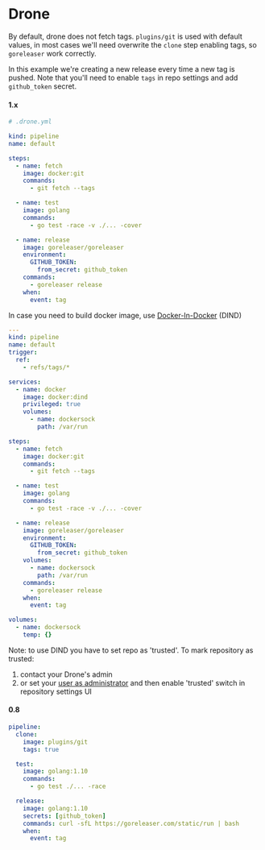 # Drone

By default, drone does not fetch tags. `plugins/git` is used with default
values, in most cases we'll need overwrite the `clone` step enabling tags, so
`goreleaser` work correctly.

In this example we're creating a new release every time a new tag is pushed.
Note that you'll need to enable `tags` in repo settings and add `github_token`
secret.

#### 1.x

```yaml
# .drone.yml

kind: pipeline
name: default

steps:
  - name: fetch
    image: docker:git
    commands:
      - git fetch --tags

  - name: test
    image: golang
    commands:
      - go test -race -v ./... -cover

  - name: release
    image: goreleaser/goreleaser
    environment:
      GITHUB_TOKEN:
        from_secret: github_token
    commands:
      - goreleaser release
    when:
      event: tag
```

In case you need to build docker image, use [Docker-In-Docker](https://docs.drone.io/pipeline/docker/examples/services/docker_dind/) (DIND)

```yaml
---
kind: pipeline
name: default
trigger:
  ref:
    - refs/tags/*

services:
  - name: docker
    image: docker:dind
    privileged: true
    volumes:
      - name: dockersock
        path: /var/run

steps:
  - name: fetch
    image: docker:git
    commands:
      - git fetch --tags

  - name: test
    image: golang
    commands:
      - go test -race -v ./... -cover

  - name: release
    image: goreleaser/goreleaser
    environment:
      GITHUB_TOKEN:
        from_secret: github_token
    volumes:
      - name: dockersock
        path: /var/run
    commands:
      - goreleaser release
    when:
      event: tag

volumes:
  - name: dockersock
    temp: {}
```

Note: to use DIND you have to set repo as 'trusted'. To mark repository as trusted:

1. contact your Drone's admin
2. or set your [user as administrator](https://docs.drone.io/server/user/admin/) and then enable 'trusted' switch in repository settings UI

#### 0.8

```yaml
pipeline:
  clone:
    image: plugins/git
    tags: true

  test:
    image: golang:1.10
    commands:
      - go test ./... -race

  release:
    image: golang:1.10
    secrets: [github_token]
    commands: curl -sfL https://goreleaser.com/static/run | bash
    when:
      event: tag
```
